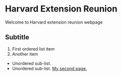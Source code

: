 # Harvard Extension Reunion
Welcome to Harvard extension reunion webpage

## Subtitle

1. First ordered list item 
2. Another item 

- Unordered sub-list. 
- Unordered sub-list. 
[My second page.](https://harvardextensionreunions/second)

